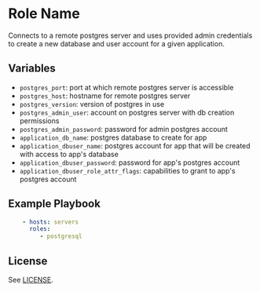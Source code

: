Role Name
=========

Connects to a remote postgres server and uses provided admin credentials to create a new database and user account for a given application.

Variables
---------

- `postgres_port`: port at which remote postgres server is accessible
- `postgres_host`: hostname for remote postgres server
- `postgres_version`: version of postgres in use
- `postgres_admin_user`: account on postgres server with db creation permissions
- `postgres_admin_password`: password for admin postgres account
- `application_db_name`: postgres database to create for app
- `application_dbuser_name`: postgres account for app that will be created with access to app's database 
- `application_dbuser_password`: password for app's postgres account
- `application_dbuser_role_attr_flags`: capabilities to grant to app's postgres account

Example Playbook
----------------

```yml
    - hosts: servers
      roles:
         - postgresql
```

License
-------

See [LICENSE](https://github.com/Princeton-CDH/CDH_ansible/blob/main/LICENSE).
